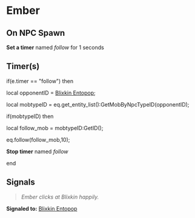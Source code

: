 # Ember


## On NPC Spawn

**Set a timer** named *follow* for 1 seconds


## Timer(s)


if(e.timer == "follow") then


local opponentID =  [Blixkin Entopop](/npc/33066);


local mobtypeID =  eq.get_entity_list():GetMobByNpcTypeID(opponentID);





if(mobtypeID) then



local follow_mob = mobtypeID:GetID();



eq.follow(follow_mob,10);



**Stop timer** named *follow*

end



## Signals

>*Ember clicks at Blixkin happily.*

**Signaled to:**  [Blixkin Entopop](/npc/33066)